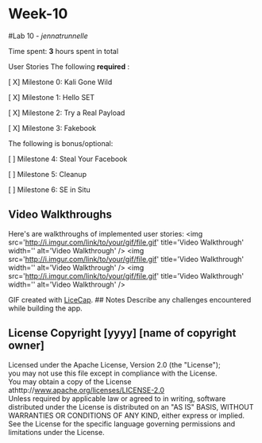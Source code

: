 # Week-10

#Lab 10 - *jennatrunnelle*  

Time spent: **3** hours spent in total 

User Stories  The following **required** :

[ X] Milestone 0: Kali Gone Wild

[ X] Milestone 1: Hello SET

[ X] Milestone 2: Try a Real Payload

[ X] Milestone 3: Fakebook

The following is bonus/optional:

[ ] Milestone 4: Steal Your Facebook

[ ] Milestone 5: Cleanup

[ ] Milestone 6: SE in Situ



## Video Walkthroughs

Here's are walkthroughs of implemented user stories: 
&lt;img src='http://i.imgur.com/link/to/your/gif/file.gif' title='Video Walkthrough' width='' alt='Video Walkthrough' /> 
&lt;img src='http://i.imgur.com/link/to/your/gif/file.gif' title='Video Walkthrough' width='' alt='Video Walkthrough' /> 
&lt;img src='http://i.imgur.com/link/to/your/gif/file.gif' title='Video Walkthrough' width='' alt='Video Walkthrough' /> 


GIF created with [LiceCap](http://www.cockos.com/licecap/).  ## Notes  Describe any challenges encountered while building the app.  

## License      Copyright [yyyy] [name of copyright owner]     
Licensed under the Apache License, Version 2.0 (the "License");  
you may not use this file except in compliance with the License.  
You may obtain a copy of the License athttp://www.apache.org/licenses/LICENSE-2.0     
Unless required by applicable law or agreed to in writing, software distributed under the License is distributed on an "AS IS" BASIS,
WITHOUT WARRANTIES OR CONDITIONS OF ANY KIND, either express or implied.   
See the License for the specific language governing permissions and limitations under the License.
